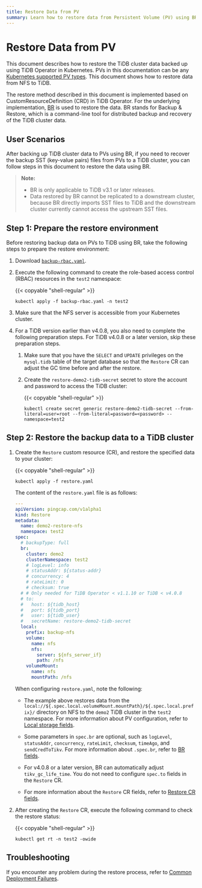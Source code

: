 ```yaml
---
title: Restore Data from PV
summary: Learn how to restore data from Persistent Volume (PV) using BR.
---
```


# Restore Data from PV

This document describes how to restore the TiDB cluster data backed up using TiDB Operator in Kubernetes. PVs in this documentation can be any [Kubernetes supported PV types](https://kubernetes.io/docs/concepts/storage/persistent-volumes/#types-of-persistent-volumes). This document shows how to restore data from NFS to TiDB.

The restore method described in this document is implemented based on CustomResourceDefinition (CRD) in TiDB Operator. For the underlying implementation, [BR](https://docs.pingcap.com/tidb/stable/backup-and-restore-tool) is used to restore the data. BR stands for Backup & Restore, which is a command-line tool for distributed backup and recovery of the TiDB cluster data.

## User Scenarios

After backing up TiDB cluster data to PVs using BR, if you need to recover the backup SST (key-value pairs) files from PVs to a TiDB cluster, you can follow steps in this document to restore the data using BR.

> **Note:**
>
> - BR is only applicable to TiDB v3.1 or later releases.
> - Data restored by BR cannot be replicated to a downstream cluster, because BR directly imports SST files to TiDB and the downstream cluster currently cannot access the upstream SST files.

## Step 1: Prepare the restore environment

Before restoring backup data on PVs to TiDB using BR, take the following steps to prepare the restore environment:

1. Download [`backup-rbac.yaml`](https://github.com/pingcap/tidb-operator/blob/master/manifests/backup/backup-rbac.yaml).

2. Execute the following command to create the role-based access control (RBAC) resources in the `test2` namespace:

    {{< copyable "shell-regular" >}}

    ```shell
    kubectl apply -f backup-rbac.yaml -n test2
    ```

3. Make sure that the NFS server is accessible from your Kubernetes cluster.

4. For a TiDB version earlier than v4.0.8, you also need to complete the following preparation steps. For TiDB v4.0.8 or a later version, skip these preparation steps.

    1. Make sure that you have the `SELECT` and `UPDATE` privileges on the `mysql.tidb` table of the target database so that the `Restore` CR can adjust the GC time before and after the restore.

    2. Create the `restore-demo2-tidb-secret` secret to store the account and password to access the TiDB cluster:

        {{< copyable "shell-regular" >}}

        ```shell
        kubectl create secret generic restore-demo2-tidb-secret --from-literal=user=root --from-literal=password=<password> --namespace=test2
        ```

## Step 2: Restore the backup data to a TiDB cluster

1. Create the `Restore` custom resource (CR), and restore the specified data to your cluster:

    {{< copyable "shell-regular" >}}

    ```shell
    kubectl apply -f restore.yaml
    ```

    The content of the `restore.yaml` file is as follows:

    ```yaml
    ---
    apiVersion: pingcap.com/v1alpha1
    kind: Restore
    metadata:
      name: demo2-restore-nfs
      namespace: test2
    spec:
      # backupType: full
      br:
        cluster: demo2
        clusterNamespace: test2
        # logLevel: info
        # statusAddr: ${status-addr}
        # concurrency: 4
        # rateLimit: 0
        # checksum: true
      # # Only needed for TiDB Operator < v1.1.10 or TiDB < v4.0.8
      # to:
      #   host: ${tidb_host}
      #   port: ${tidb_port}
      #   user: ${tidb_user}
      #   secretName: restore-demo2-tidb-secret
      local:
        prefix: backup-nfs
        volume:
          name: nfs
          nfs:
            server: ${nfs_server_if}
            path: /nfs
        volumeMount:
          name: nfs
          mountPath: /nfs
    ```

    When configuring `restore.yaml`, note the following:

    - The example above restores data from the `local://${.spec.local.volumeMount.mountPath}/${.spec.local.prefix}/` directory on NFS to the `demo2` TiDB cluster in the `test2` namespace. For more information about PV configuration, refer to [Local storage fields](backup-restore-overview.md#local-storage-fields).

    - Some parameters in `spec.br` are optional, such as `logLevel`, `statusAddr`, `concurrency`, `rateLimit`, `checksum`, `timeAgo`, and `sendCredToTikv`. For more information about `.spec.br`, refer to [BR fields](backup-restore-overview.md#br-fields).

    - For v4.0.8 or a later version, BR can automatically adjust `tikv_gc_life_time`. You do not need to configure `spec.to` fields in the `Restore` CR.

    - For more information about the `Restore` CR fields, refer to [Restore CR fields](backup-restore-overview.md#restore-cr-fields).

2. After creating the `Restore` CR, execute the following command to check the restore status:

    {{< copyable "shell-regular" >}}

    ```shell
    kubectl get rt -n test2 -owide
    ```

## Troubleshooting

If you encounter any problem during the restore process, refer to [Common Deployment Failures](deploy-failures.md).
